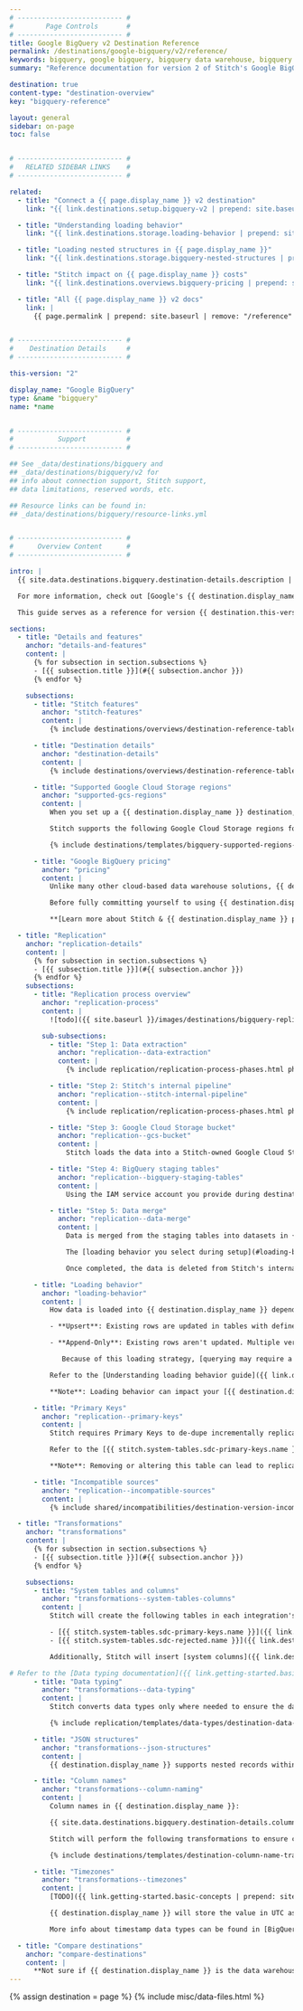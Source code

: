 ```yaml
---
# -------------------------- #
#        Page Controls       #
# -------------------------- #
title: Google BigQuery v2 Destination Reference
permalink: /destinations/google-bigquery/v2/reference/
keywords: bigquery, google bigquery, bigquery data warehouse, bigquery etl, etl to bigquery
summary: "Reference documentation for version 2 of Stitch's Google BigQuery destination, including info about Stitch features, replication, and transformations."

destination: true
content-type: "destination-overview"
key: "bigquery-reference"

layout: general
sidebar: on-page
toc: false


# -------------------------- #
#   RELATED SIDEBAR LINKS    #
# -------------------------- #

related:
  - title: "Connect a {{ page.display_name }} v2 destination"
    link: "{{ link.destinations.setup.bigquery-v2 | prepend: site.baseurl }}"

  - title: "Understanding loading behavior"
    link: "{{ link.destinations.storage.loading-behavior | prepend: site.baseurl }}"

  - title: "Loading nested structures in {{ page.display_name }}"
    link: "{{ link.destinations.storage.bigquery-nested-structures | prepend: site.baseurl }}"

  - title: "Stitch impact on {{ page.display_name }} costs"
    link: "{{ link.destinations.overviews.bigquery-pricing | prepend: site.baseurl }}"

  - title: "All {{ page.display_name }} v2 docs"
    link: |
      {{ page.permalink | prepend: site.baseurl | remove: "/reference" }}


# -------------------------- #
#    Destination Details     #
# -------------------------- #

this-version: "2"

display_name: "Google BigQuery"
type: &name "bigquery"
name: *name


# -------------------------- #
#           Support          #
# -------------------------- #

## See _data/destinations/bigquery and 
## _data/destinations/bigquery/v2 for
## info about connection support, Stitch support,
## data limitations, reserved words, etc.

## Resource links can be found in:
## _data/destinations/bigquery/resource-links.yml


# -------------------------- #
#      Overview Content      #
# -------------------------- #

intro: |
  {{ site.data.destinations.bigquery.destination-details.description | flatify }}

  For more information, check out [Google's {{ destination.display_name }} overview]({{ site.data.destinations.bigquery.resource-links.what-is-bq }}){:target="new"}.

  This guide serves as a reference for version {{ destination.this-version }} of Stitch's {{ destination.display_name }} destination.

sections:
  - title: "Details and features"
    anchor: "details-and-features"
    content: |
      {% for subsection in section.subsections %}
      - [{{ subsection.title }}](#{{ subsection.anchor }})
      {% endfor %}

    subsections:
      - title: "Stitch features"
        anchor: "stitch-features"
        content: |
          {% include destinations/overviews/destination-reference-table.html category="stitch-details" %}

      - title: "Destination details"
        anchor: "destination-details"
        content: |
          {% include destinations/overviews/destination-reference-table.html category="destination-details" %}

      - title: "Supported Google Cloud Storage regions"
        anchor: "supported-gcs-regions"
        content: |
          When you set up a {{ destination.display_name }} destination, you'll select a Google Storage location. This determines the location of the internal Google Storage bucket Stitch uses during the replication process.

          Stitch supports the following Google Cloud Storage regions for version {{ destination.this-version }} of the {{ destination.display_name }} destination:

          {% include destinations/templates/bigquery-supported-regions-table.html %}

      - title: "Google BigQuery pricing"
        anchor: "pricing"
        content: |
          Unlike many other cloud-based data warehouse solutions, {{ destination.display_name }}'s pricing model is based on **usage** and not a fixed-rate. This means that your bill can vary over time. 

          Before fully committing yourself to using {{ destination.display_name }} as your data warehouse, we recommend familiarizing yourself with the {{ destination.display_name }} pricing model and how using Stitch may impact your costs.

          **[Learn more about Stitch & {{ destination.display_name }} pricing]({{ link.destinations.overviews.bigquery-pricing | prepend: site.baseurl }})**

  - title: "Replication"
    anchor: "replication-details"
    content: |
      {% for subsection in section.subsections %}
      - [{{ subsection.title }}](#{{ subsection.anchor }})
      {% endfor %}
    subsections:
      - title: "Replication process overview"
        anchor: "replication-process"
        content: |
          ![todo]({{ site.baseurl }}/images/destinations/bigquery-replication-process.png)

        sub-subsections:
          - title: "Step 1: Data extraction"
            anchor: "replication--data-extraction"
            content: |
              {% include replication/replication-process-phases.html phase="data-extraction" %}

          - title: "Step 2: Stitch's internal pipeline"
            anchor: "replication--stitch-internal-pipeline"
            content: |
              {% include replication/replication-process-phases.html phase="internal-pipeline" %}

          - title: "Step 3: Google Cloud Storage bucket"
            anchor: "replication--gcs-bucket"
            content: |
              Stitch loads the data into a Stitch-owned Google Cloud Storage (GCS) bucket in the [region you select during destination setup](#supported-gcs-regions).

          - title: "Step 4: BigQuery staging tables"
            anchor: "replication--bigquery-staging-tables"
            content: |
              Using the IAM service account you provide during destination setup, data is read and transferred from the GCS bucket to staging tables in {{ destination.display_name }}. Staging tables from previous loads are deleted before the new load begins.

          - title: "Step 5: Data merge"
            anchor: "replication--data-merge"
            content: |
              Data is merged from the staging tables into datasets in {{ destination.display_name }}.

              The [loading behavior you select during setup](#loading-behavior) determines not only what the data looks like in the destination, but the method Stitch uses to load it. **Note**: The loading behavior can also affect your [{{ destination.display_name }} costs]({{ link.destinations.overviews.bigquery-pricing | prepend: site.baseurl | append:"#bigquery-query-pricing" }}).

              Once completed, the data is deleted from Stitch's internal GCS bucket.

      - title: "Loading behavior"
        anchor: "loading-behavior"
        content: |
          How data is loaded into {{ destination.display_name }} depends on the **Loading behavior** setting you define during destination setup:

          - **Upsert**: Existing rows are updated in tables with defined Primary Keys. A single version of a row will exist in the table.

          - **Append-Only**: Existing rows aren't updated. Multiple versions of a row can exist in a table, creating a log of how a row changed over time.

             Because of this loading strategy, [querying may require a different strategy]({{ link.replication.append-only | prepend: site.baseurl }}) than usual. Using some of the system columns Stitch inserts into tables will enable you to locate the latest version of a record at query time.

          Refer to the [Understanding loading behavior guide]({{ link.destinations.storage.loading-behavior | prepend: site.baseurl }}) for more info.

          **Note**: Loading behavior can impact your [{{ destination.display_name }} costs]({{ link.destinations.overviews.bigquery-pricing | prepend: site.baseurl | append:"#bigquery-query-pricing" }}).

      - title: "Primary Keys"
        anchor: "replication--primary-keys"
        content: |
          Stitch requires Primary Keys to de-dupe incrementally replicated data. To ensure Primary Key data is available, Stitch creates an `{{ stitch.system-tables.sdc-primary-keys.name }}`table in every integration dataset. This table contains a list of all tables in an integration's dataset and the columns those tables use as Primary Keys.

          Refer to the [{{ stitch.system-tables.sdc-primary-keys.name }} table documentation]({{ link.destinations.storage.primary-key-system-table | prepend: site.baseurl }}) for more info.

          **Note**: Removing or altering this table can lead to replication issues.

      - title: "Incompatible sources"
        anchor: "replication--incompatible-sources"
        content: |
          {% include shared/incompatibilities/destination-version-incompatibilities.html %}

  - title: "Transformations"
    anchor: "transformations"
    content: |
      {% for subsection in section.subsections %}
      - [{{ subsection.title }}](#{{ subsection.anchor }})
      {% endfor %}

    subsections:
      - title: "System tables and columns"
        anchor: "transformations--system-tables-columns"
        content: |
          Stitch will create the following tables in each integration's dataset:

          - [{{ stitch.system-tables.sdc-primary-keys.name }}]({{ link.destinations.storage.primary-key-system-table | prepend: site.baseurl }})
          - [{{ stitch.system-tables.sdc-rejected.name }}]({{ link.destinations.storage.rejected-records | prepend: site.baseurl }})

          Additionally, Stitch will insert [system columns]({{ link.destinations.storage.system-tables-and-columns | prepend: site.baseurl }}) (prepended with `{{ system-column.prefix }}`) into each table.

# Refer to the [Data typing documentation]({{ link.getting-started.basic-concepts | prepend: site.baseurl | append: "#data-typing" }}) for more info.
      - title: "Data typing"
        anchor: "transformations--data-typing"
        content: |
          Stitch converts data types only where needed to ensure the data is accepted by {{ destination.display_name }}. In the table below are the data types Stitch supports for {{ destination.display_name }} destinations, and the Stitch types they map to.

          {% include replication/templates/data-types/destination-data-types.html display-intro=true %}

      - title: "JSON structures"
        anchor: "transformations--json-structures"
        content: |
          {{ destination.display_name }} supports nested records within tables, whether it's a single record or repeated values. Refer to the [{{ destination.display_name }} and Storing Nested Data Structures documentation]({{ link.destinations.storage.bigquery-nested-structures | prepend: site.baseurl }}) for more info and examples.

      - title: "Column names"
        anchor: "transformations--column-naming"
        content: |
          Column names in {{ destination.display_name }}:

          {{ site.data.destinations.bigquery.destination-details.column-name-rules | flatify | markdownify }}

          Stitch will perform the following transformations to ensure column names [adhere to the rules imposed by {{ destination.display_name }}](https://cloud.google.com/bigquery/docs/schemas#column_names){:target="new"}:

          {% include destinations/templates/destination-column-name-transformations.html %}

      - title: "Timezones"
        anchor: "transformations--timezones"
        content: |
          [TODO]({{ link.getting-started.basic-concepts | prepend: site.baseurl | append: "#timezones" }})

          {{ destination.display_name }} will store the value in UTC as `TIMESTAMP`.

          More info about timestamp data types can be found in [BigQuery's documentation](https://cloud.google.com/bigquery/docs/reference/standard-sql/data-types#timestamp-type){:target="new"}.

  - title: "Compare destinations"
    anchor: "compare-destinations"
    content: |
      **Not sure if {{ destination.display_name }} is the data warehouse for you?** Check out the [Choosing a Stitch Destination]({{ link.destinations.overviews.choose-destination | prepend: site.baseurl }}) guide to compare each of Stitch's destination offerings.
---
```

{% assign destination = page %}
{% include misc/data-files.html %}